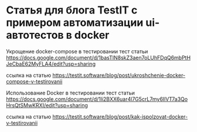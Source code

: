 # Статья для блога TestIT с примером автоматизации ui-автотестов в docker

Укрощение docker-compose в тестировании
тест статьи https://docs.google.com/document/d/1basTIN8skZ3aen7oLUhFDqQ6mbPtHJeCbaE62MyFLA4/edit?usp=sharing

ссылка на статью https://testit.software/blog/post/ukroshchenie-docker-compose-v-testirovanii

Использование Docker в тестировании
тест статьи https://docs.google.com/document/d/1li2BXX6uar4l7G5crL7my6IlVT7a3QoHrsQtSMwKRXI/edit?usp=sharing

ссылка на статью https://testit.software/blog/post/kak-ispolzovat-docker-v-testirovanii
